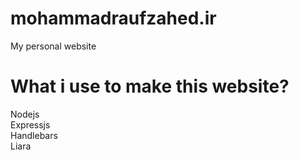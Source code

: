 # mohammadraufzahed.ir
My personal website
# What i use to make this website?
Nodejs<br>
Expressjs<br>
Handlebars<br>
Liara<br>
